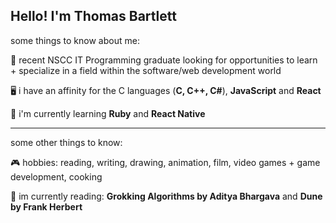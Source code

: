 ## Hello! I'm Thomas Bartlett

some things to know about me:

🏫 recent NSCC IT Programming graduate looking for opportunities to learn + specialize in a field within the software/web development world </br>

🖥️ i have an affinity for the C languages (**C, C++, C#**), **JavaScript** and **React** </br>

🧠 i'm currently learning **Ruby** and **React Native** </br>

---

some other things to know:

🎮 hobbies: reading, writing, drawing, animation, film, video games + game development, cooking </br>

📖 im currently reading: **Grokking Algorithms by Aditya Bhargava** and **Dune by Frank Herbert** </br>

  
